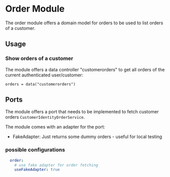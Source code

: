 # Order Module

The order module offers a domain model for orders to be used to list orders of a customer.

## Usage

### Show orders of a customer
The module offers a data controller "customerorders" to get all orders of the current authenticated user/customer:

`orders = data("customerorders")`

## Ports
The module offers a port that needs to be implemented to fetch customer orders `CustomerIdentityOrderService`.

The module comes with an adapter for the port:
* FakeAdapter: Just returns some dummy orders - useful for local testing

### possible configurations

```yaml
  order:
    # use fake adapter for order fetching
    useFakeAdapter: true
```

